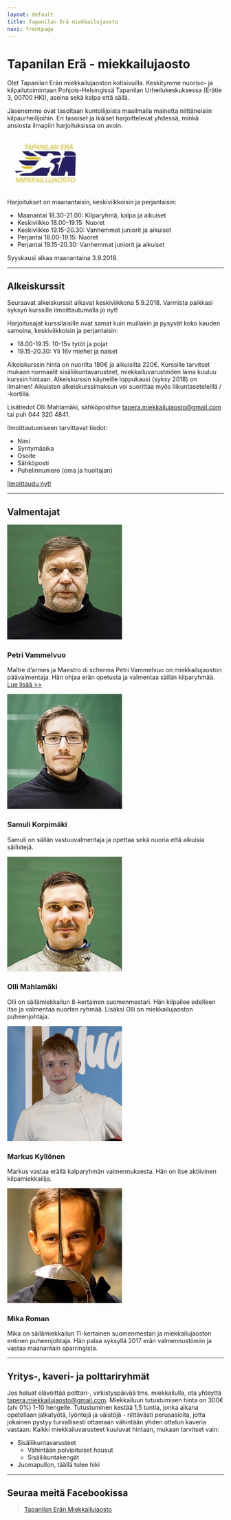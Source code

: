 ```yaml
---
layout: default
title: Tapanilan Erä miekkailujaosto
navi: frontpage
---
```


# Tapanilan Erä - miekkailujaosto

Olet Tapanilan Erän miekkailujaoston kotisivuilla. Keskitymme nuoriso- ja kilpailutoimintaan Pohjois-Helsingissä Tapanilan Urheilukeskuksessa (Erätie 3, 00700 HKI), aseina sekä kalpa että säilä.

Jäsenemme ovat tasoltaan kuntoilijoista maailmalla mainetta niittäneisiin kilpaurheilijoihin. Eri tasoiset ja ikäiset harjoittelevat yhdessä, minkä ansiosta ilmapiiri harjoituksissa on avoin.

<img id="logo" src="img/logo_era.jpg">

Harjoitukset on maanantaisin, keskiviikkoisin ja perjantaisin:
* Maanantai 18.30-21.00: Kilparyhmä, kalpa ja aikuiset
* Keskiviikko 18.00-19.15: Nuoret
* Keskiviikko 19.15-20.30: Vanhemmat juniorit ja aikuiset
* Perjantai 18.00-19.15: Nuoret
* Perjantai 19.15-20.30: Vanhemmat juniorit ja aikuiset

Syyskausi alkaa maanantaina 3.9.2018.

<hr>

## Alkeiskurssit

Seuraavat alkeiskurssit alkavat keskiviikkona 5.9.2018. Varmista paikkasi syksyn kurssille ilmoittautumalla jo nyt!

Harjoitusajat kurssilaisille ovat samat kuin muillakin ja pysyvät koko kauden samoina, keskiviikkoisin ja perjantaisin: 

* 18.00-19.15: 10-15v tytöt ja pojat
* 19.15-20.30: Yli 16v miehet ja naiset

Alkeiskurssin hinta on nuorilta 180€ ja aikuisilta 220€. Kurssille tarvitset mukaan normaalit sisäliikuntavarusteet, miekkailuvarusteiden laina kuuluu kurssin hintaan. Alkeiskurssin käyneille loppukausi (syksy 2018) on ilmainen! Aikuisten alkeiskurssimaksun voi suorittaa myös liikuntaseteleillä / -kortilla.

Lisätiedot Olli Mahlamäki, sähköpostitse [tapera.miekkailujaosto@gmail.com](mailto:tapera.miekkailujaosto@gmail.com) tai puh 044 320 4841.

Ilmoittautumiseen tarvittavat tiedot:

* Nimi
* Syntymäaika
* Osoite
* Sähköposti
* Puhelinnumero (oma ja huoltajan)


<a href="https://goo.gl/forms/5fMvnhCAuiPhtTXW2" class="register-button" role="button">Ilmoittaudu nyt!</a>

<hr>

## Valmentajat

<div class="coach">
    <img src="img/petri.jpg">
    <h3>Petri Vammelvuo</h3>

Maître d’armes ja Maestro di scherma Petri Vammelvuo on miekkailujaoston päävalmentaja. Hän ohjaa erän opetusta ja valmentaa säilän kilparyhmää.
<a href="petri/">Lue lisää >></a>
</div>

<div class="coach">
    <img src="img/samuli.jpg">
    <h3>Samuli Korpimäki</h3>

Samuli on säilän vastuuvalmentaja ja opettaa sekä nuoria että aikuisia säilistejä.

</div>

<div class="coach">
    <img src="img/olli.jpg">
    <h3>Olli Mahlamäki</h3>

Olli on säilämiekkailun 8-kertainen suomenmestari. Hän kilpailee edelleen itse ja valmentaa nuorten ryhmää. Lisäksi Olli on miekkailujaoston puheenjohtaja.

</div>


<div class="coach">
    <img src="img/markus.jpg">
    <h3>Markus Kyllönen</h3>

Markus vastaa erällä kalparyhmän valmennuksesta. Hän on itse aktiivinen kilpamiekkailija.
</div>

<div class="coach">
    <img src="img/mika.jpg">
    <h3>Mika Roman</h3>

Mika on säilämiekkailun 11-kertainen suomenmestari ja miekkailujaoston entinen puheenjohtaja. Hän palaa syksyllä 2017 erän valmennustiimiin ja vastaa maanantain sparringista.
</div>
<hr>

## Yritys-, kaveri- ja polttariryhmät

Jos haluat elävöittää polttari-, virkistyspäivää tms. miekkailulla, ota yhteyttä [tapera.miekkailujaosto@gmail.com](mailto:tapera.miekkailujaosto@gmail.com). Miekkailuun tutustumisen hinta on 300€ (alv 0%) 1-10 hengelle. Tutustuminen kestää 1,5 tuntia, jonka aikana opetellaan jalkatyötä, lyöntejä ja väistöjä - riittävästi perusasioita, jotta jokainen pystyy turvallisesti ottamaan vähintään yhden ottelun kaveria vastaan. Kaikki miekkailuvarusteet kuuluvat hintaan, mukaan tarvitset vain:

- Sisäliikuntavarusteet
    + Vähintään polvipituiset housut
    + Sisäliikuntakengät
- Juomapullon, täällä tulee hiki

<hr>

## Seuraa meitä Facebookissa

<div id="fb-root"></div>
<script>(function(d, s, id) {
  var js, fjs = d.getElementsByTagName(s)[0];
  if (d.getElementById(id)) return;
  js = d.createElement(s); js.id = id;
  js.src = "//connect.facebook.net/fi_FI/sdk.js#xfbml=1&version=v2.5&appId=1374730552759931";
  fjs.parentNode.insertBefore(js, fjs);
}(document, 'script', 'facebook-jssdk'));</script>

<div class="fb-page" data-href="https://www.facebook.com/eramiekkailu" data-tabs="timeline" data-width="500" data-height="750" data-small-header="false" data-adapt-container-width="true" data-hide-cover="false" data-show-facepile="true"><div class="fb-xfbml-parse-ignore"><blockquote cite="https://www.facebook.com/eramiekkailu"><a href="https://www.facebook.com/eramiekkailu">Tapanilan Erän Miekkailujaosto</a></blockquote></div></div>
